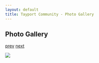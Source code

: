 ```yaml
---
layout: default
title: Tayport Community - Photo Gallery
---
```

## Photo Gallery

[prev](http://tayport.org.uk/photo/34) [next](http://tayport.org.uk/photo/36)

![ ](http://tayport.org.uk/media/035.jpg " ")

